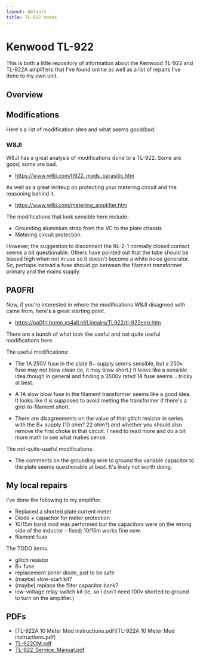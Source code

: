 ```yaml
---
layout: default
title: TL-922 notes
---
```


# Kenwood TL-922

This is both a little repository of information about the Kenwood TL-922
and TL-922A amplifiers that I've found online as well as a list of repairs
I've done to my own unit.

## Overview

## Modifications

Here's a list of modification sites and what seems good/bad.

### W8JI

W8JI has a great analysis of modifications done to a TL-922.  Some are good;
some are bad.

 * <https://www.w8ji.com/tl922_mods_parasitic.htm>

As well as a great writeup on protecting your metering circuit and the reasoning
behind it.

 * <https://www.w8ji.com/metering_amplifier.htm>

The modifications that look sensible here include:

 * Grounding aluminium strap from the VC to the plate chassis
 * Metering circuit protection

However, the suggestion to disconnect the RL-2-1 normally closed contact seems
a bit questionable.  Others have pointed out that the tube should be biased high
when not in use so it doesn't become a white noise generator.  So, perhaps
instead a fuse should go between the filament transformer primary and the
mains supply.

## PA0FRI

Now, if you're interested in where the modifications W8JI disagreed with
came from, here's a great starting point.

 * <https://pa0fri.home.xs4all.nl/Lineairs/TL922/tl-922eng.htm>

There are a bunch of what look like useful and not quite useful modifications here.

The useful modifications:

 * The 1A 250V fuse in the plate B+ supply seems sensible, but a 250v fuse may
   not blow clean (ie, it may blow short.)  It looks like a sensible idea though
   in general and finding a 3500v rated 1A fuse seems .. tricky at best.

 * A 1A slow blow fuse in the filament transformer seems like a good idea.
   It looks like it is supposed to avoid melting the transformer if there's a
   grid-to-filament short.

 * There are disagreements on the value of that glitch resistor in series with
   the B+ supply (10 ohm? 22 ohm?) and whether you should also remove the
   first choke in that circuit.  I need to read more and do a bit more math
   to see what makes sense.

The not-quite-useful modifications:

 * The comments on the grounding wire to ground the variable capacitor
   to the plate seems questionable at best.  It's likely not worth doing.

## My local repairs

I've done the following to my amplifier.

 * Replaced a shorted plate current meter
 * Diode + capacitor for meter protection
 * 10/15m band mod was performed but the capacitors were on the wrong side of
   the inductor - fixed; 10/15m works fine now.
 * filament fuse

The TODO items.

 * glitch resistor
 * B+ fuse
 * replacement zener diode, just to be safe
 * (maybe) slow-start kit?
 * (maybe) replace the filter capacitor bank?
 * low-voltage relay switch kit (ie, so I don't need 100v shorted to ground
   to turn on the amplifier.)

## PDFs

 * [TL-922A 10 Meter Mod instructions.pdf](TL-922A 10 Meter Mod instructions.pdf)
 * [TL-922OM.pdf](TL-922OM.pdf)
 * [TL-922_Service_Manual.pdf](TL-922_Service_Manual.pdf)

